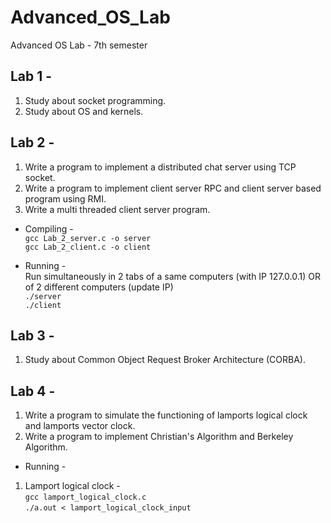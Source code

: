 # Advanced_OS_Lab
Advanced OS Lab - 7th semester

## Lab 1 - 

1. Study about socket programming.
2. Study about OS and kernels.


## Lab 2 -

1. Write a program to implement a distributed chat server using TCP socket.
2. Write a program to implement client server RPC and client server based program using RMI.
3. Write a multi threaded client server program.

* Compiling -<br>
``gcc Lab_2_server.c -o server``<br>
``gcc Lab_2_client.c -o client``

* Running -<br>
  Run simultaneously in 2 tabs of a same computers (with IP 127.0.0.1) OR of 2 different computers (update IP)<br>
``./server``<br>
``./client``

## Lab 3 -
1. Study about Common Object Request Broker Architecture (CORBA).

## Lab 4 - 
1. Write a program to simulate the functioning of lamports logical clock and lamports vector clock.
2. Write a program to implement Christian's Algorithm and Berkeley Algorithm.

* Running -
1. Lamport logical clock -<br>
``gcc lamport_logical_clock.c``<br>
``./a.out < lamport_logical_clock_input``
